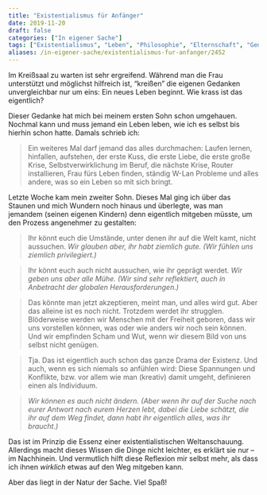 ```yaml
---
title: "Existentialismus für Anfänger"
date: 2019-11-20
draft: false
categories: ["In eigener Sache"]
tags: ["Existentialismus", "Leben", "Philosophie", "Elternschaft", "Gedanken"]
aliases: /in-eigener-sache/existentialismus-fur-anfanger/2452
---
```


Im Kreißsaal zu warten ist sehr ergreifend. Während man die Frau unterstützt und möglichst hilfreich ist, “kreißen” die eigenen Gedanken unvergleichbar nur um eins: Ein neues Leben beginnt. Wie krass ist das eigentlich?

Dieser Gedanke hat mich bei meinem ersten Sohn schon umgehauen. Nochmal kann und muss jemand ein Leben leben, wie ich es selbst bis hierhin schon hatte. Damals schrieb ich:

> Ein weiteres Mal darf jemand das alles durchmachen: Laufen lernen, hinfallen, aufstehen, der erste Kuss, die erste Liebe, die erste große Krise, Selbstverwirklichung im Beruf, die nächste Krise, Router installieren, Frau fürs Leben finden, ständig W-Lan Probleme und alles andere, was so ein Leben so mit sich bringt.

Letzte Woche kam mein zweiter Sohn. Dieses Mal ging ich über das Staunen und mich Wundern noch hinaus und überlegte, was man jemandem (seinen eigenen Kindern) denn eigentlich mitgeben müsste, um den Prozess angenehmer zu gestalten:

> Ihr könnt euch die Umstände, unter denen ihr auf die Welt kamt, nicht aussuchen.
> _Wir glauben aber, ihr habt ziemlich gute. (Wir fühlen uns ziemlich privilegiert.)_

> Ihr könnt euch auch nicht aussuchen, wie ihr geprägt werdet.
> _Wir geben uns aber alle Mühe. (Wir sind sehr reflektiert, auch in Anbetracht der globalen Herausforderungen.)_

> Das könnte man jetzt akzeptieren, meint man, und alles wird gut. Aber das alleine ist es noch nicht. Trotzdem werdet ihr strugglen. Blöderweise werden wir Menschen mit der Freiheit geboren, dass wir uns vorstellen können, was oder wie anders wir noch sein können. Und wir empfinden Scham und Wut, wenn wir diesem Bild von uns selbst nicht genügen.

> Tja. Das ist eigentlich auch schon das ganze Drama der Existenz. Und auch, wenn es sich niemals so anfühlen wird: Diese Spannungen und Konflikte, bzw. vor allem wie man (kreativ) damit umgeht, definieren einen als Individuum.

> _Wir können es auch nicht ändern. (Aber wenn ihr auf der Suche nach eurer Antwort nach eurem Herzen lebt, dabei die Liebe schätzt, die ihr auf dem Weg findet, dann habt ihr eigentlich alles, was ihr braucht.)_

Das ist im Prinzip die Essenz einer existentialistischen Weltanschauung. Allerdings macht dieses Wissen die Dinge nicht leichter, es erklärt sie nur – im Nachhinein. Und vermutlich hilft diese Reflexion mir selbst mehr, als dass ich ihnen _wirklich_ etwas auf den Weg mitgeben kann.

Aber das liegt in der Natur der Sache. Viel Spaß!
